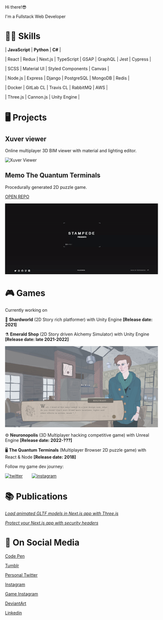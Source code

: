 Hi there!😎

I'm a Fullstack Web Developer

# 🤹🏻 Skills

| **JavaScript** | **Python** | **C#** |


| React | Redux | Next.js | TypeScript | GSAP | GraphQL | Jest | Cypress | 

| SCSS | Material UI | Styled Components | Canvas |

| Node.js | Express | Django | PostgreSQL | MongoDB | Redis |

| Docker | GitLab CL | Travis CL | RabbitMQ | AWS |

| Three.js | Cannon.js | Unity Engine |


# 🖥️ Projects

## Xuver viewer

Online multiplayer 3D BIM viewer with material and lighting editor.

![Xuver Viewer](assets/xuver.gif?raw=true "Xuver Viewer")

## Memo The Quantum Terminals

Procedurally generated 2D puzzle game.

[OPEN REPO](https://github.com/RijelEk/quantum-terminals-remake)

![Memo](assets/memo.gif?raw=true "Memo")


# 🎮 Games

 Currently working on 

🔮 **Shardworld** (2D Story rich platformer) with Unity Engine **[Release date:  2021]**

⚗️ **Emerald Shop** (2D Story driven Alchemy Simulator) with Unity Engine **[Release date: late 2021-2022]**

![Emerald Shop](assets/ES.jpg?raw=true "Emerald Shop")

⚙️ **Neuronopolis** (3D Multiplayer hacking competitive game) with Unreal Engine **[Release date: 2022-???]**

🖥️  **The Quantum Terminals** (Multiplayer Browser 2D puzzle game) with React & Node **[Release date: 2018]**

Follow my game dev journey:
<div style="display:flex; flex-direction:row">
<a href="https://twitter.com/DevRijel" target="_blank">
 <img style="margin-right:30px;" src="https://github.com/paulrobertlloyd/socialmediaicons/blob/main/twitter-32x32.png" alt="twitter"/>
 </a>
 <a href="https://www.instagram.com/fogcradle/" target="_blank">
 <img  src="https://github.com/paulrobertlloyd/socialmediaicons/blob/main/instagram-32x32.png" alt="instagram"/>
 </a>
</div>

# 📚 Publications

[*Load animated GLTF models in Next.js app with Three.js*](https://oslavdev.medium.com/load-animated-gltf-models-in-next-js-app-with-three-js-8cf0a5d99e10)

[*Protect your Next.js app with security headers*](https://oslavdev.medium.com/protect-your-next-js-app-with-security-headers-7f70f4a95d63)


# 📱 On Social Media

[Code Pen](https://codepen.io/rijelek/pens/public)

[Tumblr](https://www.tumblr.com/blog/ekrijelgames)

[Personal Twitter](https://twitter.com/RijelEk)

[Instagram](https://www.instagram.com/ekrijel/)

[Game Instagram](https://www.instagram.com/fogcradle/)

[DeviantArt](https://www.deviantart.com/ekrijel)

[Linkedin](https://www.linkedin.com/in/jaros%C5%82aw-grishunin/)


